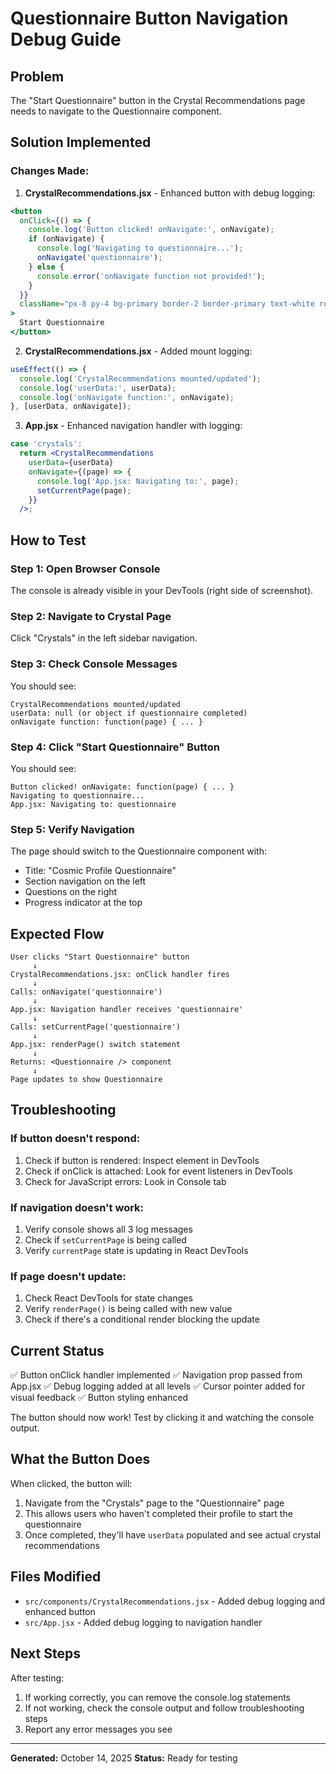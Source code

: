 # Questionnaire Button Navigation Debug Guide

## Problem
The "Start Questionnaire" button in the Crystal Recommendations page needs to navigate to the Questionnaire component.

## Solution Implemented

### Changes Made:

1. **CrystalRecommendations.jsx** - Enhanced button with debug logging:
```jsx
<button 
  onClick={() => {
    console.log('Button clicked! onNavigate:', onNavigate);
    if (onNavigate) {
      console.log('Navigating to questionnaire...');
      onNavigate('questionnaire');
    } else {
      console.error('onNavigate function not provided!');
    }
  }}
  className="px-8 py-4 bg-primary border-2 border-primary text-white rounded-lg font-medium hover:shadow-soft-lg transition-all transform hover:scale-105 cursor-pointer"
>
  Start Questionnaire
</button>
```

2. **CrystalRecommendations.jsx** - Added mount logging:
```jsx
useEffect(() => {
  console.log('CrystalRecommendations mounted/updated');
  console.log('userData:', userData);
  console.log('onNavigate function:', onNavigate);
}, [userData, onNavigate]);
```

3. **App.jsx** - Enhanced navigation handler with logging:
```jsx
case 'crystals':
  return <CrystalRecommendations 
    userData={userData} 
    onNavigate={(page) => {
      console.log('App.jsx: Navigating to:', page);
      setCurrentPage(page);
    }} 
  />;
```

## How to Test

### Step 1: Open Browser Console
The console is already visible in your DevTools (right side of screenshot).

### Step 2: Navigate to Crystal Page
Click "Crystals" in the left sidebar navigation.

### Step 3: Check Console Messages
You should see:
```
CrystalRecommendations mounted/updated
userData: null (or object if questionnaire completed)
onNavigate function: function(page) { ... }
```

### Step 4: Click "Start Questionnaire" Button
You should see:
```
Button clicked! onNavigate: function(page) { ... }
Navigating to questionnaire...
App.jsx: Navigating to: questionnaire
```

### Step 5: Verify Navigation
The page should switch to the Questionnaire component with:
- Title: "Cosmic Profile Questionnaire"
- Section navigation on the left
- Questions on the right
- Progress indicator at the top

## Expected Flow

```
User clicks "Start Questionnaire" button
     ↓
CrystalRecommendations.jsx: onClick handler fires
     ↓
Calls: onNavigate('questionnaire')
     ↓
App.jsx: Navigation handler receives 'questionnaire'
     ↓
Calls: setCurrentPage('questionnaire')
     ↓
App.jsx: renderPage() switch statement
     ↓
Returns: <Questionnaire /> component
     ↓
Page updates to show Questionnaire
```

## Troubleshooting

### If button doesn't respond:
1. Check if button is rendered: Inspect element in DevTools
2. Check if onClick is attached: Look for event listeners in DevTools
3. Check for JavaScript errors: Look in Console tab

### If navigation doesn't work:
1. Verify console shows all 3 log messages
2. Check if `setCurrentPage` is being called
3. Verify `currentPage` state is updating in React DevTools

### If page doesn't update:
1. Check React DevTools for state changes
2. Verify `renderPage()` is being called with new value
3. Check if there's a conditional render blocking the update

## Current Status

✅ Button onClick handler implemented
✅ Navigation prop passed from App.jsx
✅ Debug logging added at all levels
✅ Cursor pointer added for visual feedback
✅ Button styling enhanced

The button should now work! Test by clicking it and watching the console output.

## What the Button Does

When clicked, the button will:
1. Navigate from the "Crystals" page to the "Questionnaire" page
2. This allows users who haven't completed their profile to start the questionnaire
3. Once completed, they'll have `userData` populated and see actual crystal recommendations

## Files Modified

- `src/components/CrystalRecommendations.jsx` - Added debug logging and enhanced button
- `src/App.jsx` - Added debug logging to navigation handler

## Next Steps

After testing:
1. If working correctly, you can remove the console.log statements
2. If not working, check the console output and follow troubleshooting steps
3. Report any error messages you see

---

**Generated:** October 14, 2025
**Status:** Ready for testing
